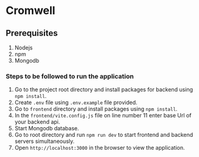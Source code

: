 # Cromwell

## Prerequisites

1. Nodejs
2. npm
3. Mongodb

### Steps to be followed to run the application

1. Go to the project root directory and install packages for backend using `npm install`.
2. Create `.env` file using `.env.example` file provided.
3. Go to `frontend` directory and install packages using `npm install`.
4. In the `frontend/vite.config.js` file on line number 11 enter base Url of your backend api.
5. Start Mongodb database.
6. Go to root directory and run `npm run dev` to start frontend and backend servers simultaneously.
7. Open `http://localhost:3000` in the browser to view the application.

